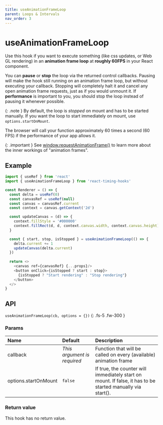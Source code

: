```yaml
---
title: useAnimationFrameLoop
parent: Loops & Intervals
nav_order: 3
---
```


# useAnimationFrameLoop

Use this hook if you want to execute something (like css updates, or Web GL rendering) in an **animation frame
loop** at **roughly 60FPS** in your React component.

You can **pause** or **stop** the loop via the returned control callbacks.
Pausing will make the hook still running on an animation frame loop, but without executing your callback. 
Stopping will completely halt it and cancel any open animation frame requests, just as if you would unmount it.
If **performance** is important to you, you should stop the loop instead of pausing it whenever possible.

{: .note }
By default, the loop is _stopped_ on mount and has to be started manually. If you want the loop to start immediately on mount, use `options.startOnMount`.

The browser will call your function approximately 60 times a second (60 FPS) if the performance of your app allows it.

{: .important }
See [window.requestAnimationFrame()](https://developer.mozilla.org/en-US/docs/Web/API/window/requestAnimationFrame) to learn 
more about the inner workings of "animation frames".

## Example

```javascript
import { useRef } from 'react'
import { useAnimationFrameLoop } from 'react-timing-hooks'

const Renderer = () => {
  const delta = useRef(0)
  const canvasRef = useRef(null)
  const canvas = canvasRef.current
  const context = canvas.getContext('2d')

  const updateCanvas = (d) => {
    context.fillStyle = '#000000'
    context.fillRect(d, d, context.canvas.width, context.canvas.height)
  }

  const { start, stop, isStopped } = useAnimationFrameLoop(() => {
    delta.current += 1
    updateCanvas(delta.current)
  })
  
  return <>
    <canvas ref={canvasRef} {...props}/>
    <button onClick={isStopped ? start : stop}>
      {isStopped ? "Start rendering" : "Stop rendering"}
    </button>
  </>
}
```

## API

`useAnimationFrameLoop(cb, options = {})`
{: .fs-5 .fw-300 }

### Params

| Name                 | Default                      | Description                                                                                                |
|:---------------------|:-----------------------------|:-----------------------------------------------------------------------------------------------------------|
| callback             | _This argument is required_  | Function that will be called on every (available) animation frame                                          |
| options.startOnMount | `false`                      | If true, the counter will immediately start on mount. If false, it has to be started manually via start(). |

### Return value

This hook has no return value.

